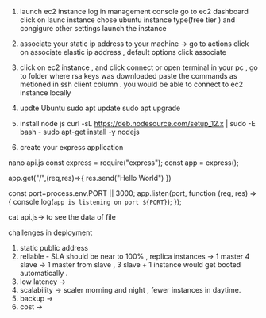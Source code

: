 1. launch ec2 instance 
log in management console 
go to ec2 dashboard 
click on launc instance 
chose ubuntu 
instance type(free tier ) and congigure other settings
launch the instance 

2. associate your static ip address to your machine -> go to actions click on associate elastic ip address , default options click associate 

3. click on ec2 instance , and click connect or open terminal in your pc , go to folder where rsa keys was downloaded paste the commands as metioned in ssh client column . you would be able to connect to ec2 instance locally 

4. updte Ubuntu
    sudo apt update
    sudo apt upgrade

5. install node js 
    curl -sL https://deb.nodesource.com/setup_12.x | sudo -E bash -
    sudo apt-get install -y nodejs

6. create your express application 

nano api.js
const express = require("express");
const app = express();

app.get("/",(req,res)=>{
  res.send("Hello World")
})

const port=process.env.PORT || 3000;
app.listen(port, function (req, res) =>{
  console.log(`app is listening on port ${PORT}`);
});

cat api.js-> to see the data of file 




challenges in deployment 
1. static public address 
2. reliable - SLA should be near to 100% , replica instances -> 1 master 4 slave -> 1 master from slave , 3 slave + 1 instance would get booted automatically . 
3. low latency -> 
4. scalability -> scaler morning and night , fewer instances in daytime. 
5. backup -> 
6. cost -> 